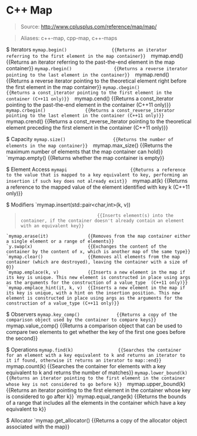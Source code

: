 # C++ Map

> Source: http://www.cplusplus.com/reference/map/map/

> Aliases: c++-map, cpp-map, c++-maps

$ Iterators
    `mymap.begin()                 {{Returns an iterator referring to the first element in the map container}} 
    `mymap.end()                   {{Returns an iterator referring to the past-the-end element in the map container}} 
    `mymap.rbegin()                {{Returns a reverse iterator pointing to the last element in the container}} 
    `mymap.rend()                  {{Returns a reverse iterator pointing to the theoretical element right before the first element in the map container}} 
    `mymap.cbegin()                {{Returns a const_iterator pointing to the first element in the container (C++11 only)}} 
    `mymap.cend()                  {{Returns a const_iterator pointing to the past-the-end element in the container (C++11 only)}} 
    `mymap.crbegin()               {{Returns a const_reverse_iterator pointing to the last element in the container (C++11 only)}} 
    `mymap.crend()                 {{Returns a const_reverse_iterator pointing to the theoretical element preceding the first element in the container (C++11 only)}} 

$ Capacity
    `mymap.size()                  {{Returns the number of elements in the map container}} 
    `mymap.max_size()              {{Returns the maximum number of elements that the map container can hold}} 
    `mymap.empty()                 {{Returns whether the map container is empty}} 

$ Element Access
    `mymapi                        {{Returns a reference to the value that is mapped to a key equivalent to key, performing an insertion if such key does not already exist}} 
    `mymap.at(k)                   {{Returns a reference to the mapped value of the element identified with key k (C++11 only)}} 

$ Modifiers
    `mymap.insert(std::pair<char,int>(k, v))
>                                  {{Inserts element(s) into the container, if the container doesn't already contain an element with an equivalent key}} 
    `mymap.erase(it)               {{Removes from the map container either a single element or a range of elements}} 
    `y.swap(x)                     {{Exchanges the content of the container by the content of x, which is another map of the same type}} 
    `mymap.clear()                 {{Removes all elements from the map container (which are destroyed), leaving the container with a size of 0}} 
    `mymap.emplace(k, v)           {{Inserts a new element in the map if its key is unique. This new element is constructed in place using args as the arguments for the construction of a value_type  (C++11 only)}} 
    `mymap.emplace_hint(it, k, v)  {{Inserts a new element in the map if its key is unique, with a hint on the insertion position. This new element is constructed in place using args as the arguments for the construction of a value_type (C++11 only)}} 

$ Observers
    `mymap.key_comp()              {{Returns a copy of the comparison object used by the container to compare keys}} 
    `mymap.value_comp()            {{Returns a comparison object that can be used to compare two elements to get whether the key of the first one goes before the second}} 

$ Operations
    `mymap.find(k)                 {{Searches the container for an element with a key equivalent to k and returns an iterator to it if found, otherwise it returns an iterator to map::end}} 
    `mymap.count(k)                {{Searches the container for elements with a key equivalent to k and returns the number of matches}} 
    `mymap.lower_bound(k)          {{Returns an iterator pointing to the first element in the container whose key is not considered to go before k}} 
    `mymap.upper_bound(k)          {{Returns an iterator pointing to the first element in the container whose key is considered to go after k}} 
    `mymap.equal_range(k)          {{Returns the bounds of a range that includes all the elements in the container which have a key equivalent to k}} 

$ Allocator
    `mymap.get_allocator()         {{Returns a copy of the allocator object associated with the map}} 

